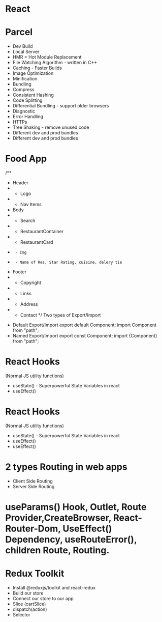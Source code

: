 # React

# Parcel
- Dev Build
- Local Server
- HMR = Hot Module Replacement
- File Watching Algorithm - written in C++
- Caching - Faster Builds
- Image Optimization
- Minification
- Bundling
- Compress
- Consistent Hashing
- Code Splitting
- Differential Bundling - support older browsers
- Diagnostic
- Error Handling
- HTTPs
- Tree Shaking - remove unused code
- Different dev and prod bundles
- Different dev and prod bundles

# Food App
/**
 * Header
 *  - Logo
 *  - Nav Items
 * Body
 *  - Search
 *  - RestaurantContainer
 *    - RestaurantCard
 *      - Img
 *      - Name of Res, Star Rating, cuisine, delery tie
 * Footer
 *  - Copyright
 *  - Links
 *  - Address
 *  - Contact
 */
 Two types of Export/Import
- Default Export/Import
export default Component;
import Component from "path";
- Named Export/Import
export const Component;
import {Component} from "path";
# React Hooks
 (Normal JS utility functions)
- useState() - Superpowerful State Variables in react
- useEffect()

# React Hooks
 (Normal JS utility functions)
- useState() - Superpowerful State Variables in react
- useEffect()
- useEffect()
#  2 types Routing in web apps
 - Client Side Routing
 - Server Side Routing
# useParams() Hook, Outlet, Route Provider,CreateBrowser, React-Router-Dom, UseEffect() Dependency, useRouteError(), children Route, Routing.

# Redux Toolkit
- Install @reduxjs/toolkit and react-redux
- Build our store
- Connect our store to our app
- Slice (cartSlice)
- dispatch(action)
- Selector